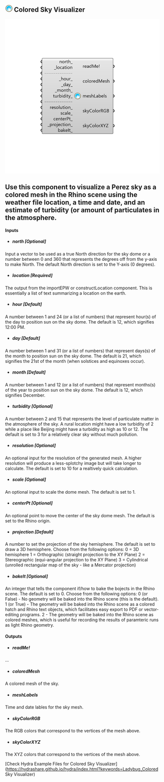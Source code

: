 ## ![](../../images/icons/Colored_Sky_Visualizer.png) Colored Sky Visualizer

![](../../images/components/Colored_Sky_Visualizer.png)

Use this component to visualize a Perez sky as a colored mesh in the Rhino scene using the weather file location, a time and date, and an estimate of turbidity (or amount of particulates in the atmosphere.
 -
 

#### Inputs
* ##### north [Optional]
Input a vector to be used as a true North direction for the sky dome or a number between 0 and 360 that represents the degrees off from the y-axis to make North.  The default North direction is set to the Y-axis (0 degrees).
* ##### location [Required]
The output from the importEPW or constructLocation component.  This is essentially a list of text summarizing a location on the earth.
* ##### hour [Default]
A number between 1 and 24 (or a list of numbers) that represent hour(s) of the day to position sun on the sky dome.  The default is 12, which signifies 12:00 PM.
* ##### day [Default]
A number between 1 and 31 (or a list of numbers) that represent days(s) of the month to position sun on the sky dome.  The default is 21, which signifies the 21st of the month (when solstices and equinoxes occur).
* ##### month [Default]
A number between 1 and 12 (or a list of numbers) that represent months(s) of the year to position sun on the sky dome.  The default is 12, which signifies December.
* ##### turbidity [Optional]
A number between 2 and 15 that represents the level of particulate matter in the atmosphere of the sky.  A rural location might have a low turbidity of 2 while a place like Beijing might have a turbidity as high as 10 or 12.  The default is set to 3 for a relatively clear sky without much pollution.
* ##### resolution [Optional]
An optional input for the resolution of the generated mesh.  A higher resolution will produce a less-splotchy image but will take longer to calculate.  The default is set to 10 for a realtively quick calculation.
* ##### scale [Optional]
An optional input to scale the dome mesh.  The default is set to 1.
* ##### centerPt [Optional]
An optional point to move the center of the sky dome mesh.  The default is set to the Rhino origin.
* ##### projection [Default]
A number to set the projection of the sky hemisphere.  The default is set to draw a 3D hemisphere.  Choose from the following options:
 0 = 3D hemisphere
 1 = Orthographic (straight projection to the XY Plane)
 2 = Stereographic (equi-angular projection to the XY Plane)
 3 = Cylindrical (unrolled rectangular map of the sky - like a Mercator projection)
* ##### bakeIt [Optional]
An integer that tells the component if/how to bake the bojects in the Rhino scene.  The default is set to 0.  Choose from the following options:
 0 (or False) - No geometry will be baked into the Rhino scene (this is the default).
 1 (or True) - The geometry will be baked into the Rhino scene as a colored hatch and Rhino text objects, which facilitates easy export to PDF or vector-editing programs.
 2 - The geometry will be baked into the Rhino scene as colored meshes, which is useful for recording the results of paramteric runs as light Rhino geometry.

#### Outputs
* ##### readMe!
...
* ##### coloredMesh
A colored mesh of the sky.
* ##### meshLabels
Time and date lables for the sky mesh.
* ##### skyColorRGB
The RGB colors that correspond to the vertices of the mesh above.
* ##### skyColorXYZ
The XYZ colors that correspond to the vertices of the mesh above.


[Check Hydra Example Files for Colored Sky Visualizer](https://hydrashare.github.io/hydra/index.html?keywords=Ladybug_Colored Sky Visualizer)